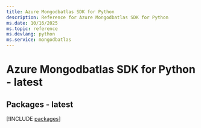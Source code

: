 ```yaml
---
title: Azure Mongodbatlas SDK for Python
description: Reference for Azure Mongodbatlas SDK for Python
ms.date: 10/16/2025
ms.topic: reference
ms.devlang: python
ms.service: mongodbatlas
---
```

# Azure Mongodbatlas SDK for Python - latest
## Packages - latest
[!INCLUDE [packages](mongodbatlas-index.md)]